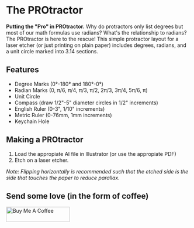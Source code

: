 # The PROtractor
**Putting the "Pro" in PROtractor.**  Why do protractors only list degrees but most of our math formulas use radians?  What's the relationship to radians?  The PROtractor is here to the rescue!  This simple protractor layout for a laser etcher (or just printing on plain paper) includes degrees, radians, and a unit circle marked into 3.14 sections.

## Features

- Degree Marks (0°-180° and 180°-0°)
- Radian Marks (0, π/6, π/4, π/3, π/2, 2π/3, 3π/4, 5π/6, π)
- Unit Circle
- Compass (draw 1/2"-5" diameter circles in 1/2" increments)
- English Ruler (0-3", 1/10" increments)
- Metric Ruler (0-76mm, 1mm increments)
- Keychain Hole

## Making a PROtractor

1) Load the appropiate AI file in Illustrator (or use the appropiate PDF)
2) Etch on a laser etcher.

*Note: Flipping horizontally is recommended such that the etched side is the side that touches the paper to reduce parallax.*

## Send some love (in the form of coffee)
<a href="https://www.buymeacoffee.com/roniemartinez" target="_blank"><img src="https://cdn.buymeacoffee.com/buttons/default-orange.png" alt="Buy Me A Coffee" height="41" width="174"></a>
